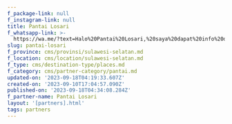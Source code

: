 ```yaml
---
f_package-link: null
f_instagram-link: null
title: Pantai Losari
f_whatsapp-link: >-
  https://wa.me/?text=Halo%20Pantai%20Losari,%20saya%20dapat%20info%20dari%20@loocale.id%20dan%20punya%20pertanyaan
slug: pantai-losari
f_province: cms/provinsi/sulawesi-selatan.md
f_location: cms/location/sulawesi-selatan.md
f_type: cms/destination-type/places.md
f_category: cms/partner-category/pantai.md
updated-on: '2023-09-18T04:19:33.607Z'
created-on: '2023-09-10T17:04:57.090Z'
published-on: '2023-09-18T04:34:08.284Z'
f_partner-name: Pantai Losari
layout: '[partners].html'
tags: partners
---
```




